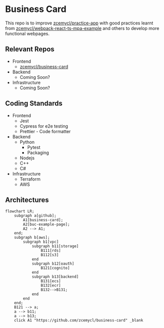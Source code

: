 # Business Card
This repo is to improve [zcemycl/practice-app](https://github.com/zcemycl/practice-app) with good practices learnt from [zcemycl/webpack-react-ts-mpa-example](https://github.com/zcemycl/webpack-react-ts-mpa-example) and others to develop more functional webpages.

## Relevant Repos
- Frontend
    - [zcemycl/business-card](https://github.com/zcemycl/business-card)
- Backend
    - Coming Soon?
- Infrastructure
    - Coming Soon?

## Coding Standards
- Frontend
    - Jest
    - Cypress for e2e testing
    - Prettier - Code formatter
- Backend
    - Python 
        - Pytest
        - Packaging
    - Nodejs
    - C++
    - C#
- Infrastructure
    - Terraform 
    - AWS

## Architectures

```mermaid
flowchart LR;
    subgraph a[github];
        A1[business-card];
        A2[buc-example-page];
        A2 --> A1;
    end;
    subgraph b[aws];
        subgraph b1[vpc]
            subgraph b11[storage]
                B111[rds]
                B112[s3]
            end
            subgraph b12[oauth]
                B121[cognito]
            end
            subgraph b13[backend]
                B131[ecs]
                B132[ecr]
                B132-->B131;
            end
        end
    end;
    B121 --> a;
    a --> b11;
    a --> b13;
    click A1 "https://github.com/zcemycl/business-card" _blank
```